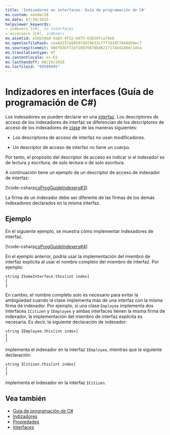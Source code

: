 ```yaml
---
title: 'Indizadores en interfaces: Guía de programación de C#'
ms.custom: seodec18
ms.date: 07/20/2015
helpviewer_keywords:
- indexers [C#], in interfaces
- accessors [C#], indexers
ms.assetid: e16b54bd-4a83-4f52-bd75-65819fca79e8
ms.openlocfilehash: cea8d157e89597ddf4633cf7f7d3df7044db9ec7
ms.sourcegitcommit: 986f836f72ef10876878bd6217174e41464c145a
ms.translationtype: HT
ms.contentlocale: es-ES
ms.lasthandoff: 08/19/2019
ms.locfileid: "69589445"
---
```

# <a name="indexers-in-interfaces-c-programming-guide"></a>Indizadores en interfaces (Guía de programación de C#)
Los indexadores se pueden declarar en una [interfaz](../../language-reference/keywords/interface.md). Los descriptores de acceso de los indexadores de interfaz se diferencian de los descriptores de acceso de los indexadores de [clase](../../language-reference/keywords/class.md) de las maneras siguientes:  
  
- Los descriptores de acceso de interfaz no usan modificadores.  
  
- Un descriptor de acceso de interfaz no tiene un cuerpo.  
  
 Por tanto, el propósito del descriptor de acceso es indicar si el indexador es de lectura y escritura, de solo lectura o de solo escritura.  
  
 A continuación tiene un ejemplo de un descriptor de acceso de indexador de interfaz:  
  
 [!code-csharp[csProgGuideIndexers#3](~/samples/snippets/csharp/VS_Snippets_VBCSharp/csProgGuideIndexers/CS/Indexers.cs#3)]  
  
 La firma de un indexador debe ser diferente de las firmas de los demás indexadores declarados en la misma interfaz.  
  
## <a name="example"></a>Ejemplo  
 En el siguiente ejemplo, se muestra cómo implementar indexadores de interfaz.  
  
 [!code-csharp[csProgGuideIndexers#4](~/samples/snippets/csharp/VS_Snippets_VBCSharp/csProgGuideIndexers/CS/Indexers.cs#4)]  
  
 En el ejemplo anterior, podría usar la implementación del miembro de interfaz explícita al usar el nombre completo del miembro de interfaz. Por ejemplo:  
  
```  
string ISomeInterface.this[int index]   
{   
}   
```  
  
 En cambio, el nombre completo solo es necesario para evitar la ambigüedad cuando la clase implementa más de una interfaz con la misma firma de indexador. Por ejemplo, si una clase `Employee` implementa dos interfaces `ICitizen` y `IEmployee` y ambas interfaces tienen la misma firma de indexador, la implementación del miembro de interfaz explícita es necesaria. Es decir, la siguiente declaración de indexador:  
  
```  
string IEmployee.this[int index]   
{   
}   
```  
  
 implementa el indexador en la interfaz `IEmployee`, mientras que la siguiente declaración:  
  
```  
string ICitizen.this[int index]
{   
}   
```  
  
 implementa el indexador en la interfaz `ICitizen`.  
  
## <a name="see-also"></a>Vea también

- [Guía de programación de C#](../index.md)
- [Indizadores](./index.md)
- [Propiedades](../classes-and-structs/properties.md)
- [Interfaces](../interfaces/index.md)
